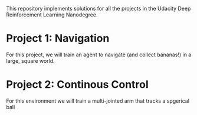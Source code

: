 [//]: # (Image References)

This repository implements solutions for all the projects in the Udacity Deep Reinforcement Learning Nanodegree.

# Project 1: Navigation

For this project, we will train an agent to navigate (and collect bananas!) in a large, square world.

# Project 2: Continous Control

For this environment we will train a multi-jointed arm that tracks a spgerical ball

